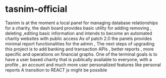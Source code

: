 # tasnim-official
Tasnim is at the moment  a local  panel for managing database relationships for a charity, the dash board provides basic utility for adding removing , deleting ,editing basic information and intends to become an automated charity websites with public access
As of patch 2.0 the panels provides minimal report functionalities for the admin , The next steps of upgrading this project is to add banking and transaction APIs , better reports ,
more specific and operations on  financial graphs.
One of the terminal goals is to have a user based charity that is publically available to everyone, with a profile , an account and much more user personalized features like personal reports 
A transition to REACT js might be possible
